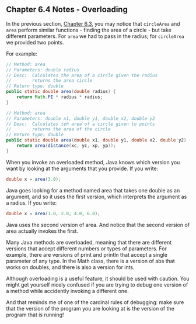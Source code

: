 ## Chapter 6.4 Notes - Overloading

In the previous section, [Chapter 6.3](./Chapter63.md), you may notice that ```circleArea``` 
and ```area``` perform similar functions - finding the area of a circle - but take different 
parameters.  For ```area``` we had to pass in the radius; for ```circleArea``` we provided two
points.

For example:

```java
// Method: area
// Parameters: double radius
// Desc:  Calculates the area of a circle given the radius
//        returns the area circle
// Return type: double
public static double area(double radius) {
    return Math.PI * radius * radius;
}

// Method: area
// Parameters: double x1, double y1, double x2, double y2
// Desc:  Calculates teh area of a circle given to points
//        returns the area of the circle
// Return type: double
public static double area(double x1, double y1, double x2, double y2) {
    return area(distance(xc, yc, xp, yp));
}

```


When you invoke an overloaded method, Java knows which version you want by looking at the arguments that you provide. If you write:
```java 
double x = area(3.0);
```
Java goes looking for a method named area that takes one double as an argument, and so it uses the first version, which interprets the argument as a radius. If you write:
```java
double x = area(1.0, 2.0, 4.0, 6.0);
```
Java uses the second version of area. And notice that the second version of
area actually invokes the first.

Many Java methods are overloaded, meaning that there are different versions that accept different numbers or types of parameters. For example, there are versions of print and println that accept a single parameter of any type. In the Math class, there is a version of abs that works on doubles, and there is also a version for ints.

Although overloading is a useful feature, it should be used with caution. You might get yourself nicely confused if you are trying to debug one version of a method while accidently invoking a different one.

And that reminds me of one of the cardinal rules of debugging: make sure that the version of the program you are looking at is the version of the program that is running!
